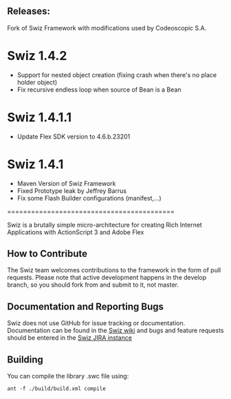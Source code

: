 ## Releases:

Fork of Swiz Framework with modifications used by Codeoscopic S.A.

# Swiz 1.4.2

* Support for nested object creation (fixing crash when there's no place holder object)
* Fix recursive endless loop when source of Bean is a Bean

# Swiz 1.4.1.1

* Update Flex SDK version to 4.6.b.23201

# Swiz 1.4.1

* Maven Version of Swiz Framework
* Fixed Prototype leak by Jeffrey Barrus
* Fix some Flash Builder configurations (manifest,...)

==========================================

Swiz is a brutally simple micro-architecture for creating Rich Internet Applications with ActionScript 3 and Adobe Flex

## How to Contribute

The Swiz team welcomes contributions to the framework in the form of pull requests. Please note that active development happens in the develop branch, so you should fork from and submit to it, not master.

## Documentation and Reporting Bugs

Swiz does not use GitHub for issue tracking or documentation. Documentation can be found in the [Swiz wiki](http://wiki.swizframework.org/) and bugs and feature requests should be entered in the [Swiz JIRA instance](http://bugs.swizframework.org/)

## Building

You can compile the library .swc file using:

	ant -f ./build/build.xml compile
